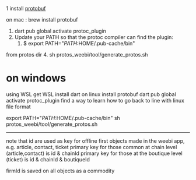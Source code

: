 1 install [protobuf](https://grpc.io/docs/protoc-installation/) 

on mac : brew install protobuf

1.  dart pub global activate protoc_plugin
2.  Update your PATH so that the protoc compiler can find the plugin:
    1.  $ export PATH="$PATH:$HOME/.pub-cache/bin"

from protos dir
4.  sh protos_weebi/tool/generate_protos.sh

# on windows 
using WSL
get WSL
install dart on linux
install protobuf
dart pub global activate protoc_plugin
find a way to learn how to go back to line with linux file format

export PATH="$PATH:$HOME/.pub-cache/bin"
sh protos_weebi/tool/generate_protos.sh

***

note that id are used as key for offline first objects made in the weebi app, 
e.g. article, contact, ticket
primary key for those common at chain level (article,contact) is id & chainId
primary key for those at the boutique level (ticket) is id & chainId & boutiqueId

firmId is saved on all objects as a commodity